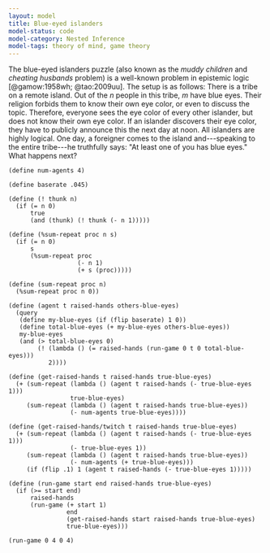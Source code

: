 ```yaml
---
layout: model
title: Blue-eyed islanders
model-status: code
model-category: Nested Inference
model-tags: theory of mind, game theory
---
```


The blue-eyed islanders puzzle (also known as the *muddy children*
and *cheating husbands* problem) is a well-known problem in
epistemic logic [@gamow:1958wh; @tao:2009uu]. The setup is as
follows: There is a tribe on a remote island. Out of the *n* people
in this tribe, *m* have blue eyes. Their religion forbids them to
know their own eye color, or even to discuss the topic. Therefore,
everyone sees the eye color of every other islander, but does not
know their own eye color. If an islander discovers their eye color,
they have to publicly announce this the next day at noon. All
islanders are highly logical. One day, a foreigner comes to the
island and---speaking to the entire tribe---he truthfully says: "At
least one of you has blue eyes."  What happens next?


    (define num-agents 4)
    
    (define baserate .045)
    
    (define (! thunk n)
      (if (= n 0)
          true
          (and (thunk) (! thunk (- n 1)))))
    
    (define (%sum-repeat proc n s)
      (if (= n 0)
          s
          (%sum-repeat proc
                       (- n 1)
                       (+ s (proc)))))
    
    (define (sum-repeat proc n)
      (%sum-repeat proc n 0))
    
    (define (agent t raised-hands others-blue-eyes)
      (query
       (define my-blue-eyes (if (flip baserate) 1 0))
       (define total-blue-eyes (+ my-blue-eyes others-blue-eyes))
       my-blue-eyes
       (and (> total-blue-eyes 0)
            (! (lambda () (= raised-hands (run-game 0 t 0 total-blue-eyes)))
               2))))
    
    (define (get-raised-hands t raised-hands true-blue-eyes)
      (+ (sum-repeat (lambda () (agent t raised-hands (- true-blue-eyes 1)))
                     true-blue-eyes)
         (sum-repeat (lambda () (agent t raised-hands true-blue-eyes))
                     (- num-agents true-blue-eyes))))
    
    (define (get-raised-hands/twitch t raised-hands true-blue-eyes)
      (+ (sum-repeat (lambda () (agent t raised-hands (- true-blue-eyes 1)))
                     (- true-blue-eyes 1))
         (sum-repeat (lambda () (agent t raised-hands true-blue-eyes))
                     (- num-agents (+ true-blue-eyes)))
         (if (flip .1) 1 (agent t raised-hands (- true-blue-eyes 1)))))
    
    (define (run-game start end raised-hands true-blue-eyes)
      (if (>= start end)
          raised-hands
          (run-game (+ start 1)
                    end
                    (get-raised-hands start raised-hands true-blue-eyes)
                    true-blue-eyes)))
    
    (run-game 0 4 0 4)
